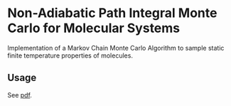 # Non-Adiabatic Path Integral Monte Carlo for Molecular Systems
Implementation of a Markov Chain Monte Carlo Algorithm to sample static finite temperature properties of molecules. 

## Usage
See [pdf](https://ulb-dok.uibk.ac.at/urn/urn:nbn:at:at-ubi:1-148622).
